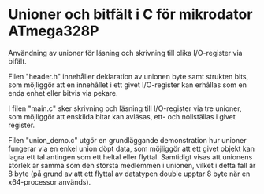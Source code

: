 # Unioner och bitfält i C för mikrodator ATmega328P
Användning av unioner för läsning och skrivning till olika I/O-register via bifält.

Filen "header.h" innehåller deklaration av unionen byte samt strukten bits, som möjliggör att en 
innehållet i ett givet I/O-register kan erhållas som en enda enhet eller bitvis via pekare.

I filen "main.c" sker skrivning och läsning till I/O-register via tre unioner, som möjliggör att 
enskilda bitar kan avläsas, ett- och nollställas i givet register.

Filen "union_demo.c" utgör en grundläggande demonstration hur unioner fungerar via en enkel union döpt data,
som möjliggör att ett givet objekt kan lagra ett tal antingen som ett heltal eller flyttal. Samtidigt visas
att unionens storlek är samma som den största medlemmen i unionen, vilket i detta fall är 8 byte (på grund
av att ett flyttal av datatypen double upptar 8 byte när en x64-processor används).